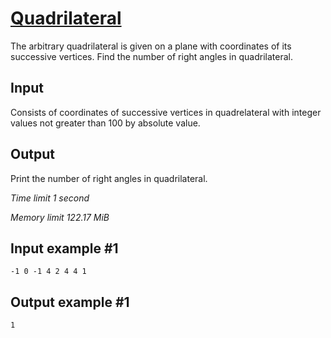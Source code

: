 # [Quadrilateral](https://www.e-olymp.com/en/contests/8947/problems/77334)

The arbitrary quadrilateral is given on a plane with coordinates of its successive vertices. Find the number of right angles in quadrilateral.

## Input

Consists of coordinates of successive vertices in quadrelateral with integer values not greater than 100 by absolute value.

## Output

Print the number of right angles in quadrilateral.

_Time limit 1 second_

_Memory limit 122.17 MiB_

## Input example #1
```
-1 0 -1 4 2 4 4 1
```

## Output example #1
```
1
```
